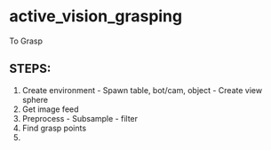 # active_vision_grasping
To Grasp

## STEPS:
  1. Create environment
    - Spawn table, bot/cam, object
    - Create view sphere
  2. Get image feed
  3. Preprocess
    - Subsample
    - filter
  4. Find grasp points
  5. 
